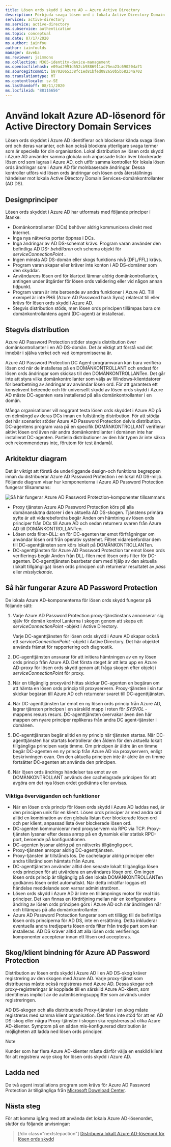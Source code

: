 ```yaml
---
title: Lösen ords skydd i Azure AD – Azure Active Directory
description: Förbjuda svaga lösen ord i lokala Active Directory Domain Services miljöer med hjälp av lösen ords skydd i Azure AD
services: active-directory
ms.service: active-directory
ms.subservice: authentication
ms.topic: conceptual
ms.date: 07/17/2020
ms.author: iainfou
author: iainfoulds
manager: daveba
ms.reviewer: jsimmons
ms.collection: M365-identity-device-management
ms.openlocfilehash: e09ad2991d552cb9886911ac75ea23c690204a71
ms.sourcegitcommit: b8702065338fc1ed81bfed082650b5b58234a702
ms.translationtype: MT
ms.contentlocale: sv-SE
ms.lasthandoff: 08/11/2020
ms.locfileid: "88116656"
---
```

# <a name="enforce-on-premises-azure-ad-password-protection-for-active-directory-domain-services"></a>Använd lokalt Azure AD-lösenord för Active Directory Domain Services

Lösen ords skyddet i Azure AD identifierar och blockerar kända svaga lösen ord och deras varianter, och kan också blockera ytterligare svaga termer som är speciella för din organisation. Lokal distribution av lösen ords skydd i Azure AD använder samma globala och anpassade listor över blockerade lösen ord som lagras i Azure AD, och utför samma kontroller för lokala lösen ords ändringar som i Azure AD för molnbaserade ändringar. Dessa kontroller utförs vid lösen ords ändringar och lösen ords återställnings händelser mot lokala Active Directory Domain Services-domänkontrollanter (AD DS).

## <a name="design-principles"></a>Designprinciper

Lösen ords skyddet i Azure AD har utformats med följande principer i åtanke:

* Domänkontrollanter (DCs) behöver aldrig kommunicera direkt med Internet.
* Inga nya nätverks portar öppnas i DCs.
* Inga ändringar av AD DS-schemat krävs. Program varan använder den befintliga AD DS- *behållaren* och schema objekt för *serviceConnectionPoint* .
* Ingen minsta AD DS-domän eller skogs funktions nivå (DFL/FFL) krävs.
* Program varan skapar eller kräver inte konton i AD DS-domäner som den skyddar.
* Användarens lösen ord för klartext lämnar aldrig domänkontrollanten, antingen under åtgärder för lösen ords validering eller vid någon annan tidpunkt.
* Program varan är inte beroende av andra funktioner i Azure AD. Till exempel är inte PHS (Azure AD Password hash Sync) relaterat till eller krävs för lösen ords skydd i Azure AD.
* Stegvis distribution stöds, men lösen ords principen tillämpas bara om domänkontrollantens agent (DC-agent) är installerad.

## <a name="incremental-deployment"></a>Stegvis distribution

Azure AD Password Protection stöder stegvis distribution över domänkontrollanter i en AD DS-domän. Det är viktigt att förstå vad det innebär i själva verket och vad kompromisserna är.

Azure AD Password Protection DC Agent-programvaran kan bara verifiera lösen ord när de installeras på en DOMÄNKONTROLLANT och endast för lösen ords ändringar som skickas till den DOMÄNKONTROLLANTen. Det går inte att styra vilka domänkontrollanter som väljs av Windows-klientdatorer för bearbetning av ändringar av användar lösen ord. För att garantera ett konsekvent beteende och för universellt skydd av lösen ords skydd i Azure AD måste DC-agenten vara installerad på alla domänkontrollanter i en domän.

Många organisationer vill noggrant testa lösen ords skyddet i Azure AD på en delmängd av deras DCs innan en fullständig distribution. För att stödja det här scenariot stöder Azure AD Password Protection delvis distribution. DC-agentens program vara på en specifik DOMÄNKONTROLLANT verifierar aktivt lösen ord även när andra domänkontrollanter i domänen inte har installerat DC-agenten. Partiella distributioner av den här typen är inte säkra och rekommenderas inte, förutom för test ändamål.

## <a name="architectural-diagram"></a>Arkitektur diagram

Det är viktigt att förstå de underliggande design-och funktions begreppen innan du distribuerar Azure AD Password Protection i en lokal AD DS-miljö. Följande diagram visar hur komponenterna i Azure AD Password Protection fungerar tillsammans:

![Så här fungerar Azure AD Password Protection-komponenter tillsammans](./media/concept-password-ban-bad-on-premises/azure-ad-password-protection.png)

* Proxy tjänsten Azure AD Password Protection körs på alla domänanslutna datorer i den aktuella AD DS-skogen. Tjänstens primära syfte är att vidarebefordra begär Anden om hämtning av lösen ords principer från DCs till Azure AD och sedan returnera svaren från Azure AD till DOMÄNKONTROLLANTen.
* Lösen ords filter-DLL: en för DC-agenten tar emot förfrågningar om användar lösen ord från operativ systemet. Filtret vidarebefordrar dem till DC-agenttjänsten som körs lokalt på DOMÄNKONTROLLANTen.
* DC-agenttjänsten för Azure AD Password Protection tar emot lösen ords verifierings begär Anden från DLL-filen med lösen ords filter för DC-agenten. DC-agenttjänsten bearbetar dem med hjälp av den aktuella (lokalt tillgängliga) lösen ords principen och returnerar resultatet av *pass* eller *misslyckande*.

## <a name="how-azure-ad-password-protection-works"></a>Så här fungerar Azure AD Password Protection

De lokala Azure AD-komponenterna för lösen ords skydd fungerar på följande sätt:

1. Varje Azure AD Password Protection proxy-tjänstinstans annonserar sig själv för domän kontrol Lanterna i skogen genom att skapa ett *serviceConnectionPoint* -objekt i Active Directory.

    Varje DC-agenttjänsten för lösen ords skydd i Azure AD skapar också ett *serviceConnectionPoint* -objekt i Active Directory. Det här objektet används främst för rapportering och diagnostik.

1. DC-agenttjänsten ansvarar för att initiera hämtningen av en ny lösen ords princip från Azure AD. Det första steget är att leta upp en Azure AD-proxy för lösen ords skydd genom att fråga skogen efter objekt i *serviceConnectionPoint* för proxy.

1. När en tillgänglig proxyvärd hittas skickar DC-agenten en begäran om att hämta en lösen ords princip till proxyservern. Proxy-tjänsten i sin tur skickar begäran till Azure AD och returnerar svaret till DC-agenttjänsten.

1. När DC-agenttjänsten tar emot en ny lösen ords princip från Azure AD, lagrar tjänsten principen i en särskild mapp i roten för *SYSVOL* -mappens resurs resurs. DC-agenttjänsten övervakar även den här mappen om nyare principer replikeras från andra DC agent-tjänster i domänen.

1. DC-agenttjänsten begär alltid en ny princip när tjänsten startas. När DC-agenttjänsten har startats kontrollerar den åldern för den aktuella lokalt tillgängliga principen varje timme. Om principen är äldre än en timme begär DC-agenten en ny princip från Azure AD via proxyservern, enligt beskrivningen ovan. Om den aktuella principen inte är äldre än en timme fortsätter DC-agenten att använda den principen.

1. När lösen ords ändrings händelser tas emot av en DOMÄNKONTROLLANT används den cachelagrade principen för att avgöra om det nya lösen ordet godkänns eller avvisas.

### <a name="key-considerations-and-features"></a>Viktiga överväganden och funktioner

* När en lösen ords princip för lösen ords skydd i Azure AD laddas ned, är den principen unik för en klient. Lösen ords principer är med andra ord alltid en kombination av den globala listan över blockerade lösen ord och per klient, anpassad lista över blockerade lösen ord.
* DC-agenten kommunicerar med proxyservern via RPC via TCP. Proxy-tjänsten lyssnar efter dessa anrop på en dynamisk eller statisk RPC-port, beroende på konfigurationen.
* DC-agenten lyssnar aldrig på en nätverks tillgänglig port.
* Proxy-tjänsten anropar aldrig DC-agenttjänsten.
* Proxy-tjänsten är tillstånds lös. De cachelagrar aldrig principer eller andra tillstånd som hämtats från Azure.
* DC-agenttjänsten använder alltid den senaste lokalt tillgängliga lösen ords principen för att utvärdera en användares lösen ord. Om ingen lösen ords princip är tillgänglig på den lokala DOMÄNKONTROLLANTen godkänns lösen ordet automatiskt. När detta inträffar loggas ett händelse meddelande som varnar administratören.
* Lösen ords skydd i Azure AD är inte en tillämpnings motor för real tids principer. Det kan finnas en fördröjning mellan när en konfigurations ändring av lösen ords principen görs i Azure AD och när ändringen når och tillämpas på alla domänkontrollanter.
* Azure AD Password Protection fungerar som ett tillägg till de befintliga lösen ords principerna för AD DS, inte en ersättning. Detta inkluderar eventuella andra tredjeparts lösen ords filter från tredje part som kan installeras. AD DS kräver alltid att alla lösen ords verifierings komponenter accepterar innan ett lösen ord accepteras.

## <a name="forest--tenant-binding-for-azure-ad-password-protection"></a>Skog/klient bindning för Azure AD Password Protection

Distribution av lösen ords skydd i Azure AD i en AD DS-skog kräver registrering av den skogen med Azure AD. Varje proxy-tjänst som distribueras måste också registreras med Azure AD. Dessa skogar och proxy-registreringar är kopplade till en särskild Azure AD-klient, som identifieras implicit av de autentiseringsuppgifter som används under registreringen.

AD DS-skogen och alla distribuerade Proxy-tjänster i en skog måste registreras med samma klient organisation. Det finns inte stöd för att en AD DS-skog eller några Proxy-tjänster i skogen ska registreras på olika Azure AD-klienter. Symptom på en sådan mis-konfigurerad distribution är möjligheten att ladda ned lösen ords principer.

> [!NOTE]
> Kunder som har flera Azure AD-klienter måste därför välja en enskild klient för att registrera varje skog för lösen ords skydd i Azure AD.

## <a name="download"></a>Ladda ned

De två agent installations program som krävs för Azure AD Password Protection är tillgängliga från [Microsoft Download Center](https://www.microsoft.com/download/details.aspx?id=57071).

## <a name="next-steps"></a>Nästa steg

För att komma igång med att använda det lokala Azure AD-lösenordet, slutför du följande anvisningar:

> [!div class="nextstepaction"]
> [Distribuera lokalt Azure AD-lösenord för lösen ords skydd](howto-password-ban-bad-on-premises-deploy.md)
